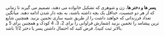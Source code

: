 **پسر ها و دختر ها.** زن و شوهری که تشکیل خانواده می دهند، تصمیم می گیرند تا زمانی که از هر دو جنسیت، حداقل یک بچه داشته باشند، به بچه دار شدن ادامه دهند. میانگین تعداد فرزندانی که خواهند داشت را از طریق شبیه سازی تخمین بزنید. همچنین شایع ترین پیشامد را تخمین بزنید (شمارش فراوانی را برای 2، 3، 4 کودک و همچنین برای 5 و بالاتر ثبت کنید). فرض کنید که احتمال داشتن پسر یا دختر 1/2 باشد.
